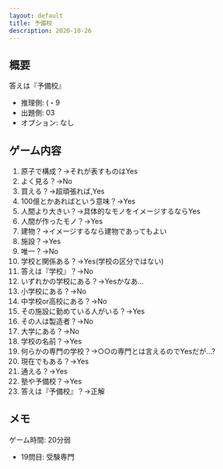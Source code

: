 ```yaml
---
layout: default
title: 予備校
description: 2020-10-26
---
```


## 概要

答えは『予備校』

- 推理側: (・9
- 出題側: 03
- オプション: なし

## ゲーム内容

1. 原子で構成？→それが表すものはYes
2. よく見る？→No
3. 買える？→超頑張れば,Yes
4. 100億とかあればという意味？→Yes
5. 人間より大きい？→具体的なモノをイメージするならYes
6. 人間が作ったモノ？→Yes
7. 建物？→イメージするなら建物であってもよい
8. 施設？→Yes
9. 唯一？→No
10. 学校と関係ある？→Yes(学校の区分ではない)
11. 答えは『学校』？→No
12. いずれかの学校にある？→Yesかなあ…
13. 小学校にある？→No
14. 中学校or高校にある？→No
15. その施設に勤めている人がいる？→Yes
16. その人は製造者？→No
17. 大学にある？→No
18. 学校の名前？→Yes
19. 何らかの専門の学校？→○○の専門とは言えるのでYesだが…?
20. 現在でもある？→Yes
21. 通える？→Yes
22. 塾や予備校？→Yes
23. 答えは『予備校』？→正解

## メモ

ゲーム時間: 20分弱

- 19問目: 受験専門
